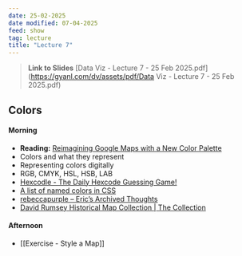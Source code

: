 ```yaml
---
date: 25-02-2025
date modified: 07-04-2025
feed: show
tag: lecture
title: "Lecture 7"
---
```


> **Link to Slides**
> [Data Viz - Lecture 7 - 25 Feb 2025.pdf](https://gyanl.com/dv/assets/pdf/Data Viz - Lecture 7 - 25 Feb 2025.pdf)

## Colors
#### Morning
- **Reading:** [Reimagining Google Maps with a New Color Palette](https://design.google/library/exploring-color-google-maps)
- Colors and what they represent
- Representing colors digitally
- RGB, CMYK, HSL, HSB, LAB
- [Hexcodle - The Daily Hexcode Guessing Game!](https://hexcodle.com/)
- [A list of named colors in CSS](https://developer.mozilla.org/en-US/docs/Web/CSS/named-color#see_also)
- [rebeccapurple – Eric’s Archived Thoughts](https://meyerweb.com/eric/thoughts/2014/06/19/rebeccapurple/)
- [David Rumsey Historical Map Collection \| The Collection](https://www.davidrumsey.com/)

#### Afternoon
- [[Exercise - Style a Map]]